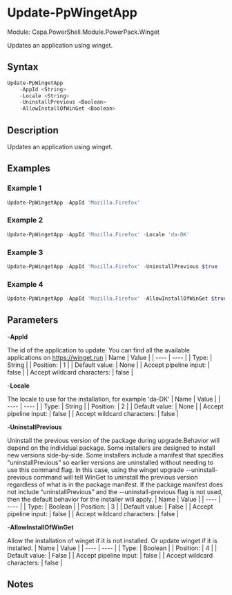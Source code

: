 # Update-PpWingetApp
Module: Capa.PowerShell.Module.PowerPack.Winget

Updates an application using winget.

## Syntax

```powershell
Update-PpWingetApp
	-AppId <String>
	-Locale <String>
	-UninstallPrevious <Boolean>
	-AllowInstallOfWinGet <Boolean>
```

## Description

Updates an application using winget.

## Examples

### Example 1
```powershell
Update-PpWingetApp -AppId 'Mozilla.Firefox'
```
    
### Example 2
```powershell
Update-PpWingetApp -AppId 'Mozilla.Firefox' -Locale 'da-DK'
```
    
### Example 3
```powershell
Update-PpWingetApp -AppId 'Mozilla.Firefox' -UninstallPrevious $true
```
    
### Example 4
```powershell
Update-PpWingetApp -AppId 'Mozilla.Firefox' -AllowInstallOfWinGet $true
```
    

## Parameters

-**AppId**

The id of the application to update.
You can find all the available applications on https://winget.run
| Name | Value |
| ---- | ---- |
| Type: | String |
| Position: | 1 | 
| Default value: | None | 
| Accept pipeline input: | false | 
| Accept wildcard characters: | false | 

-**Locale**

The locale to use for the installation, for example 'da-DK'
| Name | Value |
| ---- | ---- |
| Type: | String |
| Position: | 2 | 
| Default value: | None | 
| Accept pipeline input: | false | 
| Accept wildcard characters: | false | 

-**UninstallPrevious**

Uninstall the previous version of the package during upgrade.Behavior will depend on the individual package. Some installers are designed to install new versions side-by-side. Some installers include a manifest that specifies “uninstallPrevious” so earlier versions are uninstalled without needing to use this command flag. In this case, using the winget upgrade --uninstall-previous command will tell WinGet to uninstall the previous version regardless of what is in the package manifest. If the package manifest does not include “uninstallPrevious” and the --uninstall-previous flag is not used, then the default behavior for the installer will apply.
| Name | Value |
| ---- | ---- |
| Type: | Boolean |
| Position: | 3 | 
| Default value: | False | 
| Accept pipeline input: | false | 
| Accept wildcard characters: | false | 

-**AllowInstallOfWinGet**

Allow the installation of winget if it is not installed. Or update winget if it is installed.
| Name | Value |
| ---- | ---- |
| Type: | Boolean |
| Position: | 4 | 
| Default value: | False | 
| Accept pipeline input: | false | 
| Accept wildcard characters: | false | 


## Notes


